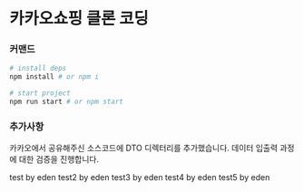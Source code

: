 # 카카오쇼핑 클론 코딩

### 커맨드
```bash
# install deps
npm install # or npm i

# start project
npm run start # or npm start
```

### 추가사항
카카오에서 공유해주신 소스코드에 DTO 디렉터리를 추가했습니다. 데이터 입출력 과정에 대한 검증을 진행합니다.

test by eden
test2 by eden
test3 by eden
test4 by eden
test5 by eden